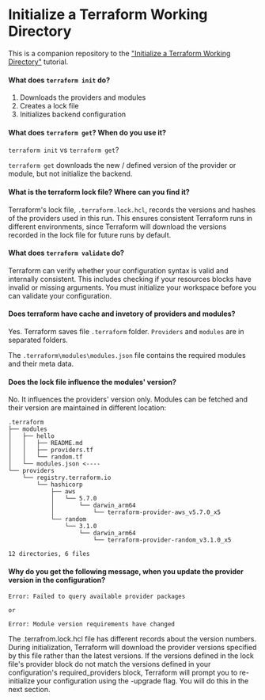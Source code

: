 # Initialize a Terraform Working Directory

This is a companion repository to the ["Initialize a Terraform Working Directory"](https://developer.hashicorp.com/terraform/tutorials/cli/init) tutorial.

#### What does `terraform init` do?

1. Downloads the providers and modules
2. Creates a lock file 
3. Initializes backend configuration

#### What does `terraform get`? When do you use it?
`terraform init` vs `terraform get`?

`terraform get` downloads the new / defined version of the provider or module, but not initialize the backend.

#### What is the terraform lock file? Where can you find it?

Terraform's lock file, `.terraform.lock.hcl`, records the versions and hashes of the providers used in this run. This ensures consistent Terraform runs in different environments, since Terraform will download the versions recorded in the lock file for future runs by default.

#### What does `terraform validate` do?

Terraform can verify whether your configuration syntax is valid and internally consistent. This includes checking if your resources blocks have invalid or missing arguments. You must initialize your workspace before you can validate your configuration.


#### Does terraform have cache and invetory of providers and modules?

Yes. Terraform saves file `.terraform` folder. `Providers` and `modules` are in separated folders.

The `.terraform\modules\modules.json` file contains the required modules and their meta data.

#### Does the lock file influence the modules' version?

No. It influences the providers' version only.
Modules can be fetched and their version are maintained in different location:
```
.terraform
├── modules
│   ├── hello
│   │   ├── README.md
│   │   ├── providers.tf
│   │   └── random.tf
│   └── modules.json <----
└── providers
    └── registry.terraform.io
        └── hashicorp
            ├── aws
            │   └── 5.7.0
            │       └── darwin_arm64
            │           └── terraform-provider-aws_v5.7.0_x5
            └── random
                └── 3.1.0
                    └── darwin_arm64
                        └── terraform-provider-random_v3.1.0_x5

12 directories, 6 files
```

#### Why do you get the following message, when you update the provider version in the configuration?
```
Error: Failed to query available provider packages

or

Error: Module version requirements have changed
```

The .terrafrom.lock.hcl file has different records about the version numbers. During initialization, Terraform will download the provider versions specified by this file rather than the latest versions.
If the versions defined in the lock file's provider block do not match the versions defined in your configuration's required_providers block, Terraform will prompt you to re-initialize your configuration using the -upgrade flag. You will do this in the next section.
